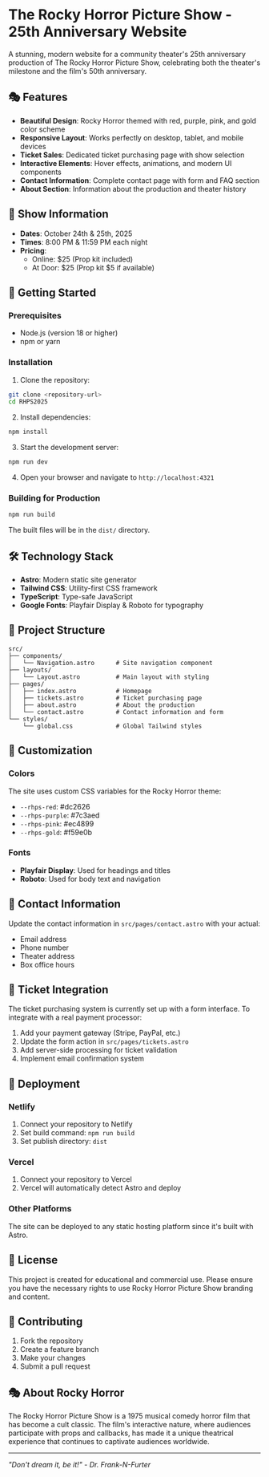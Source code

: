 # The Rocky Horror Picture Show - 25th Anniversary Website

A stunning, modern website for a community theater's 25th anniversary production of The Rocky Horror Picture Show, celebrating both the theater's milestone and the film's 50th anniversary.

## 🎭 Features

- **Beautiful Design**: Rocky Horror themed with red, purple, pink, and gold color scheme
- **Responsive Layout**: Works perfectly on desktop, tablet, and mobile devices
- **Ticket Sales**: Dedicated ticket purchasing page with show selection
- **Interactive Elements**: Hover effects, animations, and modern UI components
- **Contact Information**: Complete contact page with form and FAQ section
- **About Section**: Information about the production and theater history

## 📅 Show Information

- **Dates**: October 24th & 25th, 2025
- **Times**: 8:00 PM & 11:59 PM each night
- **Pricing**:
  - Online: $25 (Prop kit included)
  - At Door: $25 (Prop kit $5 if available)

## 🚀 Getting Started

### Prerequisites

- Node.js (version 18 or higher)
- npm or yarn

### Installation

1. Clone the repository:

```bash
git clone <repository-url>
cd RHPS2025
```

2. Install dependencies:

```bash
npm install
```

3. Start the development server:

```bash
npm run dev
```

4. Open your browser and navigate to `http://localhost:4321`

### Building for Production

```bash
npm run build
```

The built files will be in the `dist/` directory.

## 🛠️ Technology Stack

- **Astro**: Modern static site generator
- **Tailwind CSS**: Utility-first CSS framework
- **TypeScript**: Type-safe JavaScript
- **Google Fonts**: Playfair Display & Roboto for typography

## 📁 Project Structure

```
src/
├── components/
│   └── Navigation.astro      # Site navigation component
├── layouts/
│   └── Layout.astro          # Main layout with styling
├── pages/
│   ├── index.astro           # Homepage
│   ├── tickets.astro         # Ticket purchasing page
│   ├── about.astro           # About the production
│   └── contact.astro         # Contact information and form
└── styles/
    └── global.css            # Global Tailwind styles
```

## 🎨 Customization

### Colors

The site uses custom CSS variables for the Rocky Horror theme:

- `--rhps-red`: #dc2626
- `--rhps-purple`: #7c3aed
- `--rhps-pink`: #ec4899
- `--rhps-gold`: #f59e0b

### Fonts

- **Playfair Display**: Used for headings and titles
- **Roboto**: Used for body text and navigation

## 📧 Contact Information

Update the contact information in `src/pages/contact.astro` with your actual:

- Email address
- Phone number
- Theater address
- Box office hours

## 🎫 Ticket Integration

The ticket purchasing system is currently set up with a form interface. To integrate with a real payment processor:

1. Add your payment gateway (Stripe, PayPal, etc.)
2. Update the form action in `src/pages/tickets.astro`
3. Add server-side processing for ticket validation
4. Implement email confirmation system

## 🚀 Deployment

### Netlify

1. Connect your repository to Netlify
2. Set build command: `npm run build`
3. Set publish directory: `dist`

### Vercel

1. Connect your repository to Vercel
2. Vercel will automatically detect Astro and deploy

### Other Platforms

The site can be deployed to any static hosting platform since it's built with Astro.

## 📝 License

This project is created for educational and commercial use. Please ensure you have the necessary rights to use Rocky Horror Picture Show branding and content.

## 🤝 Contributing

1. Fork the repository
2. Create a feature branch
3. Make your changes
4. Submit a pull request

## 🎭 About Rocky Horror

The Rocky Horror Picture Show is a 1975 musical comedy horror film that has become a cult classic. The film's interactive nature, where audiences participate with props and callbacks, has made it a unique theatrical experience that continues to captivate audiences worldwide.

---

_"Don't dream it, be it!" - Dr. Frank-N-Furter_
